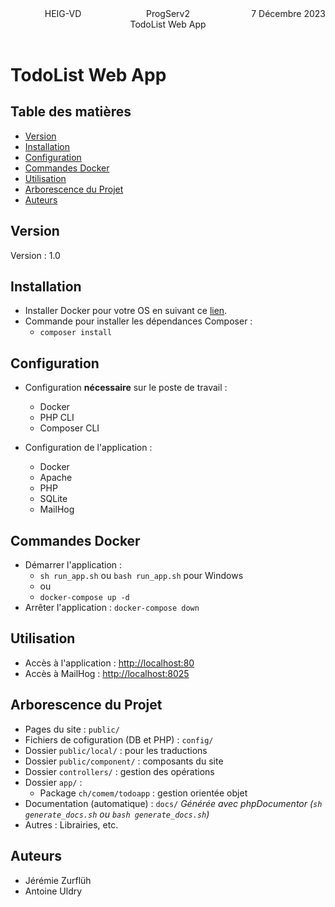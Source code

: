 <header>
  <div style="display: flex; justify-content: space-between;">
    <div style="flex: 1;">
	    HEIG-VD
    </div>
    <div style="flex: 1; text-align: center;">
      ProgServ2 <br>
      TodoList Web App 
    </div>
    <div style="flex: 1; text-align: right;">
      7 Décembre 2023
    </div>
  </div>
</header>

# TodoList Web App

## Table des matières

- [Version](#version)
- [Installation](#installation)
- [Configuration](#configuration)
- [Commandes Docker](#commandes-docker)
- [Utilisation](#utilisation)
- [Arborescence du Projet](#arborescence-du-projet)
- [Auteurs](#auteurs)

## Version

Version : 1.0

## Installation

- Installer Docker pour votre OS en suivant ce [lien](https://docs.docker.com/get-docker/).
- Commande pour installer les dépendances Composer :
  - `composer install`

## Configuration

- Configuration **nécessaire** sur le poste de travail :

  - Docker
  - PHP CLI
  - Composer CLI

- Configuration de l'application :

  - Docker
  - Apache
  - PHP
  - SQLite
  - MailHog

## Commandes Docker

- Démarrer l'application :
  - `sh run_app.sh` ou `bash run_app.sh` pour Windows
  - ou
  - `docker-compose up -d`
- Arrêter l'application : `docker-compose down`

## Utilisation

- Accès à l'application : [http://localhost:80](http://localhost:80)
- Accès à MailHog : [http://localhost:8025](http://localhost:8025)

## Arborescence du Projet

- Pages du site : `public/`
- Fichiers de cofiguration (DB et PHP) : `config/`
- Dossier `public/local/` : pour les traductions
- Dossier `public/component/` : composants du site
- Dossier `controllers/` : gestion des opérations
- Dossier `app/` :
  - Package `ch/comem/todoapp` : gestion orientée objet
- Documentation (automatique) : `docs/` _Générée avec phpDocumentor (`sh generate_docs.sh` ou `bash generate_docs.sh`)_
- Autres : Librairies, etc.

## Auteurs

- Jérémie Zurflüh
- Antoine Uldry
